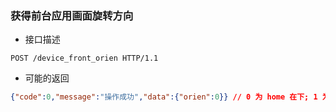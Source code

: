 ### 获得前台应用画面旋转方向

- 接口描述

```
POST /device_front_orien HTTP/1.1
```

- 可能的返回

```json
{"code":0,"message":"操作成功","data":{"orien":0}} // 0 为 home 在下; 1 为 home 在右; 2 为 home 在左; 3 为 home 在上; 4 未知
```
